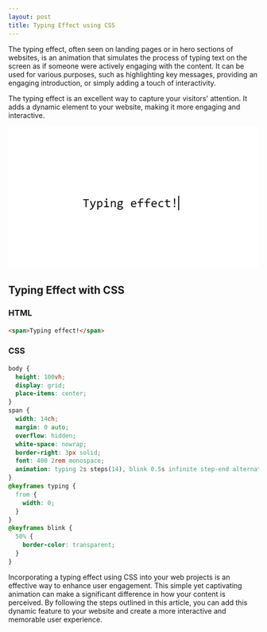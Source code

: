 ```yaml
---
layout: post
title: Typing Effect using CSS
---
```


The typing effect, often seen on landing pages or in hero sections of websites, is an animation that simulates the process of typing text on the screen as if someone were actively engaging with the content. It can be used for various purposes, such as highlighting key messages, providing an engaging introduction, or simply adding a touch of interactivity.

The typing effect is an excellent way to capture your visitors' attention. It adds a dynamic element to your website, making it more engaging and interactive.

![{{page.title}}](/assets/img/typing-effect.png)

## Typing Effect with CSS

### HTML
```html
<span>Typing effect!</span>
```
### CSS

```css
body {
  height: 100vh;
  display: grid;
  place-items: center;
}
span {
  width: 14ch;
  margin: 0 auto;
  overflow: hidden;
  white-space: nowrap;
  border-right: 3px solid;
  font: 400 2rem monospace;
  animation: typing 2s steps(14), blink 0.5s infinite step-end alternate;
}
@keyframes typing {
  from {
    width: 0;
  }
}
@keyframes blink {
  50% {
    border-color: transparent;
  }
}
```

Incorporating a typing effect using CSS into your web projects is an effective way to enhance user engagement. This simple yet captivating animation can make a significant difference in how your content is perceived. By following the steps outlined in this article, you can add this dynamic feature to your website and create a more interactive and memorable user experience.
